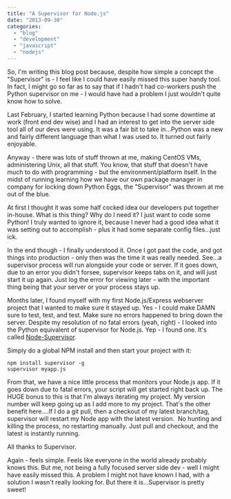 ```yaml
---
title: "A Supervisor for Node.js"
date: "2013-09-30"
categories:
  - "blog"
  - "development"
  - "javascript"
  - "nodejs"
---
```


So, I'm writing this blog post because, despite how simple a concept the "Supervisor" is - I feel like I could have easily missed this super handy tool. In fact, I might go so far as to say that if I hadn't had co-workers push the Python supervisor on me - I would have had a problem I just wouldn't quite know how to solve.

Last February, I started learning Python because I had some downtime at work (front end dev wise) and I had an interest to get into the server side tool all of our devs were using. It was a fair bit to take in...Python was a new and fairly different language than what I was used to. It turned out fairly enjoyable.

Anyway - there was lots of stuff thrown at me, making CentOS VMs, administering Unix, all that stuff. You know, that stuff that doesn't have much to do with programming - but the environment/platform itself. In the midst of running learning how we have our own package manager in company for locking down Python Eggs, the "Supervisor" was thrown at me out of the blue.

At first I thought it was some half cocked idea our developers put together in-house. What is this thing? Why do I need it? I just want to code some Python! I truly wanted to ignore it, because I never had a good idea what it was setting out to accomplish - plus it had some separate config files...just ick.

In the end though - I finally understood it. Once I got past the code, and got things into production - only then was the time it was really needed. See...a supervisor process will run alongside your code or server. If it goes down, due to an error you didn't forsee, supervisor keeps tabs on it, and will just start it up again. Just log the error for viewing later - with the important thing being that your server or your process stays up.

Months later, I found myself with my first Node.js/Express webserver project that I wanted to make sure it stayed up. Yes - I could make DAMN sure to test, test, and test. Make sure no errors happened to bring down the server. Despite my resolution of no fatal errors (yeah, right) - I looked into the Python equivalent of supervisor for Node.js. Yep - I found one. It's called [Node-Supervisor](https://github.com/isaacs/node-supervisor).

Simply do a global NPM install and then start your project with it:

```
npm install supervisor -g
supervisor myapp.js
```

From that, we have a nice little process that monitors your Node.js app. If it goes down due to fatal errors, your script will get started right back up. The HUGE bonus to this is that I'm always iterating my project. My version number will keep going up as I add more to my project. That's the other benefit here....If I do a git pull, then a checkout of my latest branch/tag, supervisor will restart my Node app with the latest version.  No hunting and killing the process, no restarting manually. Just pull and checkout, and the latest is instantly running.

All thanks to Supervisor.

Again - feels simple. Feels like everyone in the world already probably knows this. But me, not being a fully focused server side dev - well I might have easily missed this. A problem I might not have known I had, with a solution I wasn't really looking for. But there it is...Supervisor is pretty sweet!
